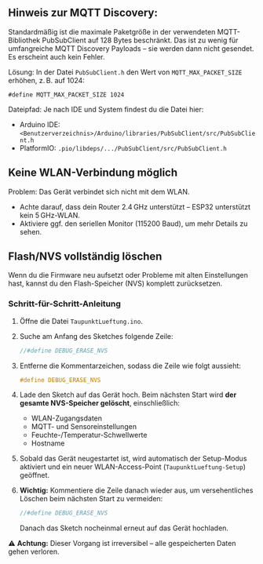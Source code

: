 ## Hinweis zur MQTT Discovery:

Standardmäßig ist die maximale Paketgröße in der verwendeten MQTT-Bibliothek PubSubClient auf 128 Bytes beschränkt. Das ist zu wenig für umfangreiche MQTT Discovery Payloads – sie werden dann nicht gesendet. Es erscheint auch kein Fehler.

Lösung:
In der Datei `PubSubClient.h` den Wert von `MQTT_MAX_PACKET_SIZE` erhöhen, z. B. auf 1024:

`#define MQTT_MAX_PACKET_SIZE 1024`

Dateipfad:
Je nach IDE und System findest du die Datei hier:
- Arduino IDE: `<Benutzerverzeichnis>/Arduino/libraries/PubSubClient/src/PubSubClient.h`
- PlatformIO: `.pio/libdeps/.../PubSubClient/src/PubSubClient.h`

## Keine WLAN-Verbindung möglich

Problem: Das Gerät verbindet sich nicht mit dem WLAN.
- Achte darauf, dass dein Router 2.4 GHz unterstützt – ESP32 unterstützt kein 5 GHz-WLAN.
- Aktiviere ggf. den seriellen Monitor (115200 Baud), um mehr Details zu sehen.

## Flash/NVS vollständig löschen

Wenn du die Firmware neu aufsetzt oder Probleme mit alten Einstellungen hast, kannst du den Flash-Speicher (NVS) komplett zurücksetzen.

### Schritt-für-Schritt-Anleitung

1. Öffne die Datei `TaupunktLueftung.ino`.
2. Suche am Anfang des Sketches folgende Zeile:

    ```cpp
    //#define DEBUG_ERASE_NVS
    ```

3. Entferne die Kommentarzeichen, sodass die Zeile wie folgt aussieht:

    ```cpp
    #define DEBUG_ERASE_NVS
    ```

4. Lade den Sketch auf das Gerät hoch. Beim nächsten Start wird **der gesamte NVS-Speicher gelöscht**, einschließlich:

    - WLAN-Zugangsdaten
    - MQTT- und Sensoreinstellungen
    - Feuchte-/Temperatur-Schwellwerte
    - Hostname

5. Sobald das Gerät neugestartet ist, wird automatisch der Setup-Modus aktiviert und ein neuer WLAN-Access-Point (`TaupunktLueftung-Setup`) geöffnet.

6. **Wichtig:** Kommentiere die Zeile danach wieder aus, um versehentliches Löschen beim nächsten Start zu vermeiden:

    ```cpp
    //#define DEBUG_ERASE_NVS
    ```
    Danach das Sketch nocheinmal erneut auf das Gerät hochladen.

⚠️ **Achtung:** Dieser Vorgang ist irreversibel – alle gespeicherten Daten gehen verloren.
